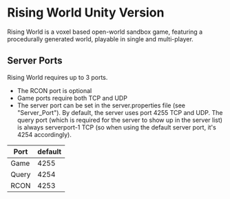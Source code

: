 # Rising World Unity Version

Rising World is a voxel based open-world sandbox game, featuring a procedurally generated world, playable in single and multi-player.

## Server Ports

Rising World requires up to 3 ports.

* The RCON port is optional
* Game ports require both TCP and UDP
* The server port can be set in the server.properties file (see "Server_Port"). By default, the server uses port 4255 TCP and UDP. The query port (which is required for the server to show up in the server list) is always serverport-1 TCP (so when using the default server port, it's 4254 accordingly).


| Port    | default       |
|---------|---------------|
| Game    |  4255         |
| Query   |  4254         |
| RCON    |  4253         |

